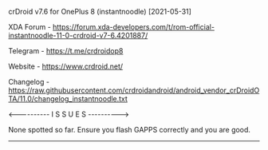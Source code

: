 crDroid v7.6 for OnePlus 8 (instantnoodle) [2021-05-31]

XDA Forum - https://forum.xda-developers.com/t/rom-official-instantnoodle-11-0-crdroid-v7-6.4201887/

Telegram - https://t.me/crdroidop8

Website - https://www.crdroid.net/

Changelog - https://raw.githubusercontent.com/crdroidandroid/android_vendor_crDroidOTA/11.0/changelog_instantnoodle.txt


<---------- I S S U E S ---------->

None spotted so far. Ensure you flash GAPPS correctly and you are good.

___________________________________
